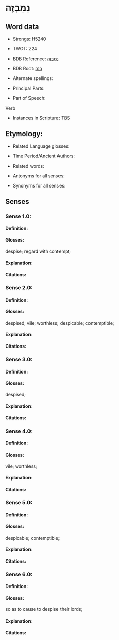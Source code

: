 # נְמִבְזֶה

<!-- Status: S2="NeedsEdits" -->
<!-- Lexica used for edits:   -->

## Word data

* Strongs: H5240

* TWOT: 224

* BDB Reference: [נְמִבְזֶה](rc://en/bdb/dict/b.az.aa)

* BDB Root: [בזה](rc://en/bdb/dict/b.az.aa)

* Alternate spellings:

* Principal Parts:

* Part of Speech:

Verb

* Instances in Scripture: TBS

## Etymology:

* Related Language glosses:

* Time Period/Ancient Authors:

* Related words:

* Antonyms for all senses:

* Synonyms for all senses:

## Senses

### Sense 1.0:

#### Definition:

#### Glosses:

despise; regard with contempt; 

#### Explanation:

#### Citations:



### Sense 2.0:

#### Definition:

#### Glosses:

despised; vile; worthless; despicable; contemptible; 

#### Explanation:

#### Citations:



### Sense 3.0:

#### Definition:

#### Glosses:

despised; 

#### Explanation:

#### Citations:



### Sense 4.0:

#### Definition:

#### Glosses:

vile; worthless; 

#### Explanation:

#### Citations:



### Sense 5.0:

#### Definition:

#### Glosses:

despicable; contemptible; 

#### Explanation:

#### Citations:



### Sense 6.0:

#### Definition:

#### Glosses:

so as to cause to despise their lords; 

#### Explanation:

#### Citations:




